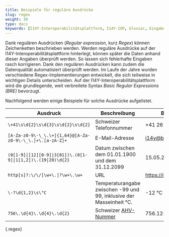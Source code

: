 ```yaml
---
title: Beispiele für reguläre Ausdrücke
slug: regex
weight: 30
type: docs
keywords: [I14Y-Interoperabilitätsplattform, I14Y-IOP, Glossar, Eingabefelder, Standard]
---
```


Dank regulären Ausdrücken (_Regular expression_, kurz _Regex_) können Zeichenketten beschrieben werden. Werden reguläre Ausdrücke auf der I14Y-Interoperabilitätsplattform hinterlegt, können später die Daten anhand dieser Angaben überprüft werden. So lassen sich fehlerhafte Eingaben rasch korrigieren. Dank den regulären Ausdrücken kann zudem die Datenqualität automatisiert überprüft werden. Im Laufe der Jahre wurden verschiedene Regex-Implementierungen entwickelt, die sich teilweise in wichtigen Details unterscheiden. Auf der I14Y-Interoperabilitätsplattform wird die grundlegende, weit verbreitete Syntax _Basic Regular Expressions (BRE)_ bevorzugt.

Nachfolgend werden einige Beispiele für solche Ausdrücke aufgelistet. 

| Ausdruck | Beschreibung | Beispiel |
| --- | --- | --- |
| `\+41\s\d{2}\s\d{3}\s\d{2}\s\d{2}` | Schweizer Telefonnummer | +41 26 262 62 62 |
| `[A-Za-z0-9\-\_\.\+]{1,64}@[A-Za-z0-9\-\_\.]+\.[a-zA-Z]+` | E-Mail-Adresse | i14y@bfs.admin.ch |
| `(0[1-9]\|[12][0-9]\|3[01])\.(0[1-9]\|1[1,2])\.(19\|20)\d{2}` | Datum zwischen dem 01.01.1900 und dem 31.12.2099 | 15.05.2023 |
| `http[s]?:\/\/[\w+\.]?\w+\.\w+` | URL | https://i14y.admin.ch |
| `\-?\d{1,2}\s\°C` | Temperaturangabe zwischen -99 und 99, inklusive der Masseinheit °C. | -12 °C |
| `756\.\d{4}\.\d{4}\.\d{2}` | Schweizer [AHV-Nummer](https://www.bsv.admin.ch/bsv/de/home/sozialversicherungen/ahv/grundlagen-gesetze/ahv-nummer.html) | 756.1234.5678.97 |
{.regex}
